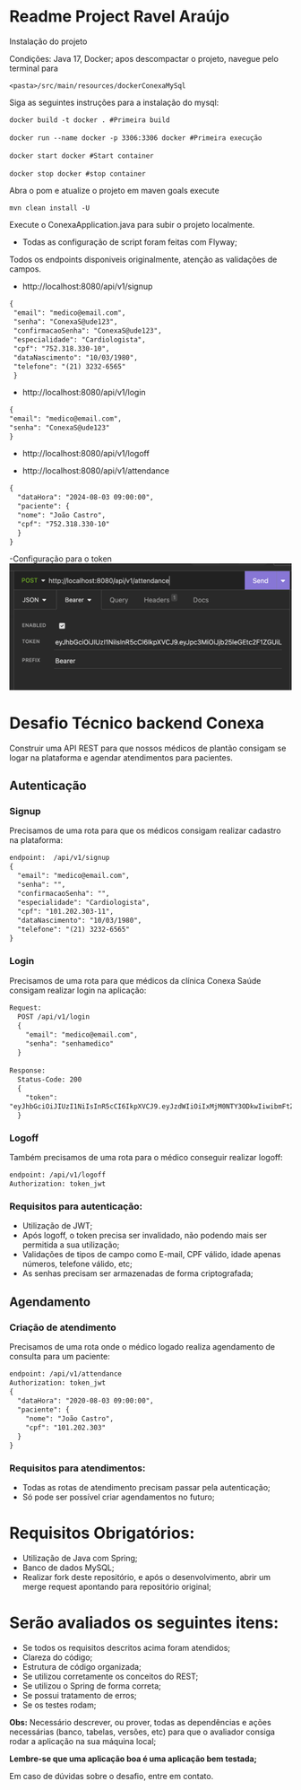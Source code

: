 # Readme Project Ravel Araújo

Instalação do projeto

Condições:
Java 17, Docker;
apos descompactar o projeto, navegue pelo terminal para

```
<pasta>/src/main/resources/dockerConexaMySql
```
Siga as seguintes instruções para a instalação do mysql:

```
docker build -t docker . #Primeira build

docker run --name docker -p 3306:3306 docker #Primeira execução

docker start docker #Start container

docker stop docker #stop container
```
Abra o pom e atualize o projeto
em maven goals execute
```
mvn clean install -U
```

Execute o ConexaApplication.java para subir o projeto localmente.
- Todas as configuração de script foram feitas com Flyway;

Todos os endpoints disponiveis originalmente, atenção as validações de campos.

- http://localhost:8080/api/v1/signup
 ```
 {
  "email": "medico@email.com",
  "senha": "ConexaS@ude123",
  "confirmacaoSenha": "ConexaS@ude123",
  "especialidade": "Cardiologista",
  "cpf": "752.318.330-10",
  "dataNascimento": "10/03/1980",
  "telefone": "(21) 3232-6565"
  }
```
- http://localhost:8080/api/v1/login
```
{
"email": "medico@email.com",
"senha": "ConexaS@ude123"
}
```
- http://localhost:8080/api/v1/logoff

- http://localhost:8080/api/v1/attendance
```
{
  "dataHora": "2024-08-03 09:00:00",
  "paciente": {
  "nome": "João Castro",
  "cpf": "752.318.330-10"
  }
}
```
-Configuração para o token
![img.png](img.png)


# Desafio Técnico backend Conexa

Construir uma API REST para que nossos médicos de plantão consigam se logar na plataforma e agendar atendimentos para pacientes.

## Autenticação

### Signup
Precisamos de uma rota para que os médicos consigam realizar cadastro na plataforma:
```
endpoint:  /api/v1/signup
{
  "email": "medico@email.com",
  "senha": "",
  "confirmacaoSenha": "",
  "especialidade": "Cardiologista",
  "cpf": "101.202.303-11",
  "dataNascimento": "10/03/1980",
  "telefone": "(21) 3232-6565"
}
```

### Login
Precisamos de uma rota para que médicos da clínica Conexa Saúde consigam realizar login na aplicação:
```
Request:
  POST /api/v1/login
  {
    "email": "medico@email.com",
    "senha": "senhamedico"
  }

Response:
  Status-Code: 200
  {
    "token": "eyJhbGciOiJIUzI1NiIsInR5cCI6IkpXVCJ9.eyJzdWIiOiIxMjM0NTY3ODkwIiwibmFtZSI6IkpvaG4gRG9lIiwiaWF0IjoxNTE2MjM5MDIyfQ.SflKxwRJSMeKKF2QT4fwpMeJf36POk6yJV_adQssw5c"
  }
```

### Logoff
Também precisamos de uma rota para o médico conseguir realizar logoff:
```
endpoint: /api/v1/logoff
Authorization: token_jwt
```

### Requisitos para autenticação:
- Utilização de JWT;
- Após logoff, o token precisa ser invalidado, não podendo mais ser permitida a sua utilização;
- Validações de tipos de campo como E-mail, CPF válido, idade apenas números, telefone válido, etc;
- As senhas precisam ser armazenadas de forma criptografada;

## Agendamento

### Criação de atendimento
Precisamos de uma rota onde o médico logado realiza agendamento de consulta para um paciente:
```
endpoint: /api/v1/attendance
Authorization: token_jwt
{
  "dataHora": "2020-08-03 09:00:00",
  "paciente": {
    "nome": "João Castro",
    "cpf": "101.202.303"
  }
}
```

### Requisitos para atendimentos:
- Todas as rotas de atendimento precisam passar pela autenticação;
- Só pode ser possível criar agendamentos no futuro;


# Requisitos Obrigatórios:
- Utilização de Java com Spring;
- Banco de dados MySQL;
- Realizar fork deste repositório, e após o desenvolvimento, abrir um merge request apontando para repositório original;


# Serão avaliados os seguintes itens:
* Se todos os requisitos descritos acima foram atendidos;
* Clareza do código;
* Estrutura de código organizada;
* Se utilizou corretamente os conceitos do REST;
* Se utilizou o Spring de forma correta;
* Se possui tratamento de erros;
* Se os testes rodam;

**Obs:**
Necessário descrever, ou prover, todas as dependências e ações necessárias (banco, tabelas, versões, etc) para que o avaliador consiga rodar a aplicação na sua máquina local;

**Lembre-se que uma aplicação boa é uma aplicação bem testada;**

Em caso de dúvidas sobre o desafio, entre em contato.
